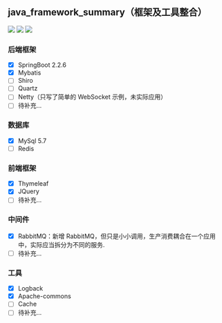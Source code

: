 
## java_framework_summary（框架及工具整合）
[![](https://img.shields.io/badge/Language-Java-blue.svg)](https://github.com/1019509861/java_framework_summary)
[![](https://img.shields.io/badge/Framework-SpringBoot-brightgreen.svg)](https://github.com/1019509861/java_framework_summary)
[![](https://img.shields.io/badge/Database-MySql-blueviolet.svg)](https://github.com/1019509861/java_framework_summary)

### 后端框架
- [x] SpringBoot 2.2.6
- [x] Mybatis
- [ ] Shiro
- [ ] Quartz
- [ ] Netty（只写了简单的 WebSocket 示例，未实际应用）
- [ ] 待补充...

### 数据库
- [x] MySql 5.7
- [ ] Redis

### 前端框架
- [x] Thymeleaf
- [x] JQuery
- [ ] 待补充...

### 中间件
- [x] RabbitMQ：新增 RabbitMQ，但只是小小调用，生产消费耦合在一个应用中，实际应当拆分为不同的服务.
- [ ] 待补充...

### 工具
- [x] Logback
- [x] Apache-commons
- [ ] Cache
- [ ] 待补充...
